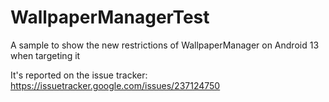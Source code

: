 # WallpaperManagerTest
A sample to show the new restrictions of WallpaperManager on Android 13 when targeting it

It's reported on the issue tracker:
https://issuetracker.google.com/issues/237124750
